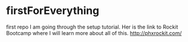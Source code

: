 # firstForEverything
first repo
I am going through the setup tutorial.
Her is the link to Rockit Bootcamp where I will learn more about all of this.  http://phxrockit.com/
